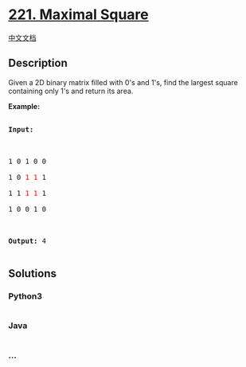# [221. Maximal Square](https://leetcode.com/problems/maximal-square)

[中文文档](/solution/0200-0299/0221.Maximal%20Square/README.md)

## Description
<p>Given a 2D binary matrix filled with 0&#39;s and 1&#39;s, find the largest square containing only 1&#39;s and return its area.</p>



<p><strong>Example:</strong></p>



<pre>

<strong>Input: 

</strong>

1 0 1 0 0

1 0 <font color="red">1</font> <font color="red">1</font> 1

1 1 <font color="red">1</font> <font color="red">1</font> 1

1 0 0 1 0



<strong>Output: </strong>4

</pre>


## Solutions


<!-- tabs:start -->

### **Python3**

```python

```

### **Java**

```java

```

### **...**
```

```

<!-- tabs:end -->